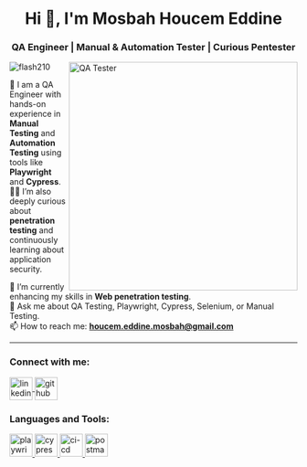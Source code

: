 <h1 align="center">Hi 👋, I'm Mosbah Houcem Eddine</h1>  
<h3 align="center">QA Engineer | Manual & Automation Tester | Curious Pentester</h3>  

<img align="right" alt="QA Tester" width="400" src="https://www.simplilearn.com/ice9/free_resources_article_thumb/software-testing-career-path-graphic.jpg">  

<p align="left">  
  <img src="https://komarev.com/ghpvc/?username=flash210&label=Profile%20views&color=0e75b6&style=flat" alt="flash210" />  
</p>  

🌟 I am a QA Engineer with hands-on experience in **Manual Testing** and **Automation Testing** using tools like **Playwright** and **Cypress**.  
🕵️‍♂️ I’m also deeply curious about **penetration testing** and continuously learning about application security.  

🌱 I’m currently enhancing my skills in **Web penetration testing**.  
💬 Ask me about QA Testing, Playwright, Cypress, Selenium, or Manual Testing.  
📫 How to reach me: **houcem.eddine.mosbah@gmail.com**

---

<h3 align="left">Connect with me:</h3>  
<p align="left">  
  <a href="https://linkedin.com/in/your-profile" target="_blank">  
    <img align="center" src="https://www.vectorlogo.zone/logos/linkedin/linkedin-icon.svg" alt="linkedin" height="40" width="40" />  
  </a>  
  <a href="https://github.com/flash210" target="_blank">  
    <img align="center" src="https://www.vectorlogo.zone/logos/github/github-icon.svg" alt="github" height="40" width="40" />  
  </a>  
</p>  

<h3 align="left">Languages and Tools:</h3>  
<p align="left">  
  <a href="https://playwright.dev/" target="_blank" rel="noreferrer">  
    <img src="https://playwright.dev/img/playwright-logo.svg" alt="playwright" width="40" height="40"/>  
  </a>  
  <a href="https://www.cypress.io/" target="_blank" rel="noreferrer">  
    <img src="https://www.vectorlogo.zone/logos/cypressio/cypressio-icon.svg" alt="cypress" width="40" height="40"/>  
  </a>  
  <a href="https://circleci.com/" target="_blank" rel="noreferrer">  
    <img src="https://circleci.com/docs/assets/img/logo-circleci.svg" alt="ci-cd" width="40" height="40"/>  
  </a>  
  <a href="https://postman.com" target="_blank" rel="noreferrer">  
    <img src="https://www.vectorlogo.zone/logos/getpostman/getpostman-icon.svg" alt="postman" width="40" height="40"/>  
  </a>  
</p>  
